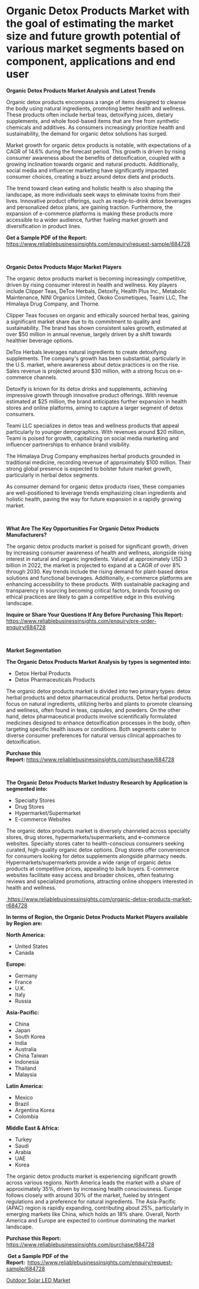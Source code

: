 <p><h1>Organic Detox Products Market with the goal of estimating the market size and future growth potential of various market segments based on component, applications and end user</h1></p><p><strong>Organic Detox Products Market Analysis and Latest Trends</strong></p>
<p><p>Organic detox products encompass a range of items designed to cleanse the body using natural ingredients, promoting better health and wellness. These products often include herbal teas, detoxifying juices, dietary supplements, and whole food-based items that are free from synthetic chemicals and additives. As consumers increasingly prioritize health and sustainability, the demand for organic detox solutions has surged.</p><p>Market growth for organic detox products is notable, with expectations of a CAGR of 14.6% during the forecast period. This growth is driven by rising consumer awareness about the benefits of detoxification, coupled with a growing inclination towards organic and natural products. Additionally, social media and influencer marketing have significantly impacted consumer choices, creating a buzz around detox diets and products.</p><p>The trend toward clean eating and holistic health is also shaping the landscape, as more individuals seek ways to eliminate toxins from their lives. Innovative product offerings, such as ready-to-drink detox beverages and personalized detox plans, are gaining traction. Furthermore, the expansion of e-commerce platforms is making these products more accessible to a wider audience, further fueling market growth and diversification in product lines.</p></p>
<p><strong>Get a Sample PDF of the Report:&nbsp;</strong> <a href="https://www.reliablebusinessinsights.com/enquiry/request-sample/684728?utm_campaign=2132&utm_medium=2&utm_source=Github&utm_content=ia&utm_term=08022025&utm_id=organic-detox-products">https://www.reliablebusinessinsights.com/enquiry/request-sample/684728</a></p>
<p>&nbsp;</p>
<p><strong>Organic Detox Products Major Market Players</strong></p>
<p><p>The organic detox products market is becoming increasingly competitive, driven by rising consumer interest in health and wellness. Key players include Clipper Teas, DeTox Herbals, Detoxify, Health Plus Inc., Metabolic Maintenance, NINI Organics Limited, Okoko Cosmetiques, Teami LLC, The Himalaya Drug Company, and Thorne.</p><p>Clipper Teas focuses on organic and ethically sourced herbal teas, gaining a significant market share due to its commitment to quality and sustainability. The brand has shown consistent sales growth, estimated at over $50 million in annual revenue, largely driven by a shift towards healthier beverage options.</p><p>DeTox Herbals leverages natural ingredients to create detoxifying supplements. The company's growth has been substantial, particularly in the U.S. market, where awareness about detox practices is on the rise. Sales revenue is projected around $30 million, with a strong focus on e-commerce channels.</p><p>Detoxify is known for its detox drinks and supplements, achieving impressive growth through innovative product offerings. With revenue estimated at $25 million, the brand anticipates further expansion in health stores and online platforms, aiming to capture a larger segment of detox consumers.</p><p>Teami LLC specializes in detox teas and wellness products that appeal particularly to younger demographics. With revenues around $20 million, Teami is poised for growth, capitalizing on social media marketing and influencer partnerships to enhance brand visibility.</p><p>The Himalaya Drug Company emphasizes herbal products grounded in traditional medicine, recording revenue of approximately $100 million. Their strong global presence is expected to bolster future market growth, particularly in herbal detox segments.</p><p>As consumer demand for organic detox products rises, these companies are well-positioned to leverage trends emphasizing clean ingredients and holistic health, paving the way for future expansion in a rapidly growing market.</p></p>
<p>&nbsp;</p>
<p><strong>What Are The Key Opportunities For Organic Detox Products Manufacturers?</strong></p>
<p><p>The organic detox products market is poised for significant growth, driven by increasing consumer awareness of health and wellness, alongside rising interest in natural and organic ingredients. Valued at approximately USD 3 billion in 2022, the market is projected to expand at a CAGR of over 8% through 2030. Key trends include the rising demand for plant-based detox solutions and functional beverages. Additionally, e-commerce platforms are enhancing accessibility to these products. With sustainable packaging and transparency in sourcing becoming critical factors, brands focusing on ethical practices are likely to gain a competitive edge in this evolving landscape.</p></p>
<p><strong>Inquire or Share Your Questions If Any Before Purchasing This Report:</strong> <a href="https://www.reliablebusinessinsights.com/enquiry/pre-order-enquiry/684728?utm_campaign=2132&utm_medium=2&utm_source=Github&utm_content=ia&utm_term=08022025&utm_id=organic-detox-products">https://www.reliablebusinessinsights.com/enquiry/pre-order-enquiry/684728</a></p>
<p>&nbsp;</p>
<p><strong>Market Segmentation</strong></p>
<p><strong>The Organic Detox Products Market Analysis by types is segmented into:</strong></p>
<p><ul><li>Detox Herbal Products</li><li>Detox Pharmaceuticals Products</li></ul></p>
<p><p>The organic detox products market is divided into two primary types: detox herbal products and detox pharmaceutical products. Detox herbal products focus on natural ingredients, utilizing herbs and plants to promote cleansing and wellness, often found in teas, capsules, and powders. On the other hand, detox pharmaceutical products involve scientifically formulated medicines designed to enhance detoxification processes in the body, often targeting specific health issues or conditions. Both segments cater to diverse consumer preferences for natural versus clinical approaches to detoxification.</p></p>
<p><strong>Purchase this Report:&nbsp;</strong><a href="https://www.reliablebusinessinsights.com/purchase/684728?utm_campaign=2132&utm_medium=2&utm_source=Github&utm_content=ia&utm_term=08022025&utm_id=organic-detox-products">https://www.reliablebusinessinsights.com/purchase/684728</a></p>
<p>&nbsp;</p>
<p><strong>The Organic Detox Products Market Industry Research by Application is segmented into:</strong></p>
<p><ul><li>Specialty Stores</li><li>Drug Stores</li><li>Hypermarket/Supermarket</li><li>E-commerce Websites</li></ul></p>
<p><p>The organic detox products market is diversely channeled across specialty stores, drug stores, hypermarkets/supermarkets, and e-commerce websites. Specialty stores cater to health-conscious consumers seeking curated, high-quality organic detox options. Drug stores offer convenience for consumers looking for detox supplements alongside pharmacy needs. Hypermarkets/supermarkets provide a wide range of organic detox products at competitive prices, appealing to bulk buyers. E-commerce websites facilitate easy access and broader choices, often featuring reviews and specialized promotions, attracting online shoppers interested in health and wellness.</p></p>
<p><a href="https://www.reliablebusinessinsights.com/organic-detox-products-market-r684728?utm_campaign=2132&utm_medium=2&utm_source=Github&utm_content=ia&utm_term=08022025&utm_id=organic-detox-products">&nbsp;https://www.reliablebusinessinsights.com/organic-detox-products-market-r684728</a></p>
<p><strong>In terms of Region, the Organic Detox Products Market Players available by Region are:</strong></p>
<p>
    <p> <strong> North America: </strong>
        <ul>
            <li>United States</li>
            <li>Canada</li>
        </ul>
        </p> 
    <p> <strong> Europe: </strong>
        <ul>
            <li>Germany</li>
            <li>France</li>
            <li>U.K.</li>
            <li>Italy</li>
            <li>Russia</li>
        </ul>
        </p> 
    <p> <strong> Asia-Pacific: </strong>
        <ul>
            <li>China</li>
            <li>Japan</li>
            <li>South Korea</li>
            <li>India</li>
            <li>Australia</li>
            <li>China Taiwan</li>
            <li>Indonesia</li>
            <li>Thailand</li>
            <li>Malaysia</li>
        </ul>
        </p> 
    <p> <strong> Latin America: </strong>
        <ul>
            <li>Mexico</li>
            <li>Brazil</li>
            <li>Argentina Korea</li>
            <li>Colombia</li>
        </ul>
        </p> 
    <p> <strong> Middle East & Africa: </strong>
        <ul>
            <li>Turkey</li>
            <li>Saudi</li>
            <li>Arabia</li>
            <li>UAE</li>
            <li>Korea</li>
        </ul>
    </p>
    </p>
<p><p>The organic detox products market is experiencing significant growth across various regions. North America leads the market with a share of approximately 35%, driven by increasing health consciousness. Europe follows closely with around 30% of the market, fueled by stringent regulations and a preference for natural ingredients. The Asia-Pacific (APAC) region is rapidly expanding, contributing about 25%, particularly in emerging markets like China, which holds an 18% share. Overall, North America and Europe are expected to continue dominating the market landscape.</p></p>
<p><strong>Purchase this Report: </strong><a href="https://www.reliablebusinessinsights.com/purchase/684728?utm_campaign=2132&utm_medium=2&utm_source=Github&utm_content=ia&utm_term=08022025&utm_id=organic-detox-products">https://www.reliablebusinessinsights.com/purchase/684728</a></p>
<p>&nbsp;<strong>Get a Sample PDF of the Report:&nbsp;&nbsp;</strong><a href="https://www.reliablebusinessinsights.com/enquiry/request-sample/684728?utm_campaign=2132&utm_medium=2&utm_source=Github&utm_content=ia&utm_term=08022025&utm_id=organic-detox-products">https://www.reliablebusinessinsights.com/enquiry/request-sample/684728</a></p>
<p><strong></strong></p>
<p><p><a href="https://github.com/shondapmbau/Market-Research-Report-List-1/blob/main/outdoor-solar-led-market.md?utm_campaign=2132&utm_medium=2&utm_source=Github&utm_content=ia&utm_term=08022025&utm_id=organic-detox-products">Outdoor Solar LED Market</a></p></p>